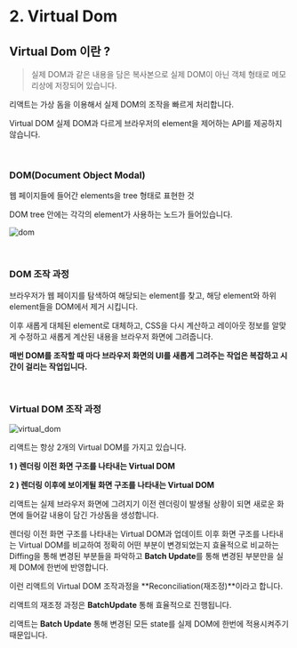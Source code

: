 # 2. Virtual Dom

## Virtual Dom 이란 ?

> 실제 DOM과 같은 내용을 담은 복사본으로 실제 DOM이 아닌 객체 형태로 메모리상에 저장되어 있습니다.

리액트는 가상 돔을 이용해서 실제 DOM의 조작을 빠르게 처리합니다.

Virtual DOM 실제 DOM과 다르게 브라우저의 element을 제어하는 API를 제공하지 않습니다.

</br>

### **DOM(Document Object Modal)**

웹 페이지들에 들어간 elements을 tree 형태로 표현한 것

DOM tree 안에는 각각의 element가 사용하는 노드가 들어있습니다.

![dom](https://github.com/NamJongtae/react-study/assets/113427991/dd99491e-cfc1-4258-97b0-dd99c0fc8ce2)

</br>

### DOM 조작 과정

브라우저가 웹 페이지를 탐색하여 해당되는 element를 찾고, 해당 element와 하위 element들을 DOM에서 제거 시킵니다.

이후 새롭게 대체된 element로 대체하고, CSS을 다시 계산하고 레이아웃 정보를 알맞게 수정하고 새롭게 계산된 내용을 브라우저 화면에 그려줍니다.

**매번 DOM를 조작할 때 마다 브라우저 화면의 UI를 새롭게 그려주는 작업은 복잡하고 시간이 걸리는 작업입니다.**

</br>

### Virtual DOM 조작 과정

![virtual_dom](https://github.com/NamJongtae/react-study/assets/113427991/a3590a4d-53e5-481e-b3ae-c12dd0a93514)

리액트는 항상 2개의 Virtual DOM를 가지고 있습니다.

**1 ) 렌더링 이전 화면 구조를 나타내는 Virtual DOM**

**2 ) 렌더링 이후에 보이게될 화면 구조를 나타내는 Virtual DOM**

리액트는 실제 브라우저 화면에 그려지기 이전 렌더링이 발생될 상황이 되면 새로운 화면에 들어갈 내용이 담긴 가상돔을 생성합니다.

렌더링 이전 화면 구조를 나타내는 Virtual DOM과 업데이트 이후 화면 구조를 나타내는 Virtual DOM를 비교하여 정확히 어떤 부분이 변경되었는지 효율적으로 비교하는 Diffing을 통해 변경된 부분들을 파악하고 **Batch Update**를 통해 변경된 부분만을 실제 DOM에 한번에 반영합니다.

이런 리액트의 Virtual DOM 조작과정을 **Reconciliation(재조정)**이라고 합니다.

리액트의 재조정 과정은 **BatchUpdate** 통해 효율적으로 진행됩니다.

리액트는 **Batch Update** 통해 변경된 모든 state를 실제 DOM에 한번에 적용시켜주기 때문입니다.
